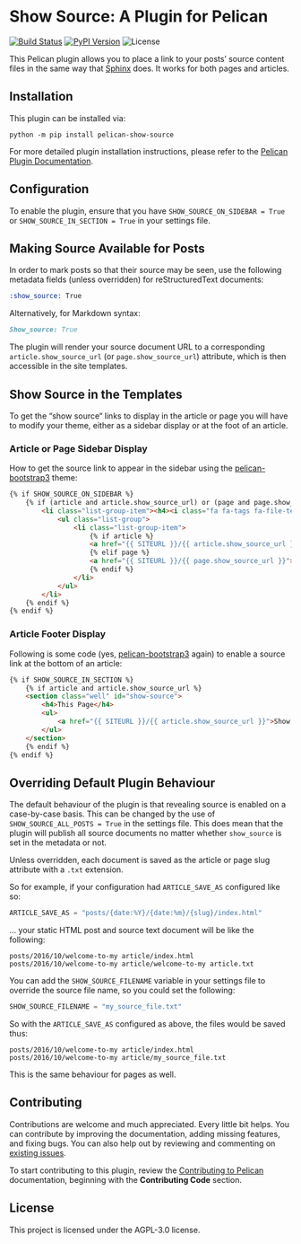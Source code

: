 Show Source: A Plugin for Pelican
=================================

[![Build Status](https://img.shields.io/github/workflow/status/pelican-plugins/show-source/build)](https://github.com/pelican-plugins/show-source/actions)
[![PyPI Version](https://img.shields.io/pypi/v/pelican-show-source)](https://pypi.org/project/pelican-show-source/)
![License](https://img.shields.io/pypi/l/pelican-show-source?color=blue)

This Pelican plugin allows you to place a link to your posts’ source content files in the same way that [Sphinx][] does. It works for both pages and articles.

Installation
------------

This plugin can be installed via:

    python -m pip install pelican-show-source

For more detailed plugin installation instructions, please refer to the [Pelican Plugin Documentation][].

Configuration
-------------

To enable the plugin, ensure that you have `SHOW_SOURCE_ON_SIDEBAR = True` or `SHOW_SOURCE_IN_SECTION = True` in your settings file.

Making Source Available for Posts
---------------------------------

In order to mark posts so that their source may be seen, use the following metadata fields (unless overridden) for reStructuredText documents:

```rst
:show_source: True
```

Alternatively, for Markdown syntax:

```markdown
Show_source: True
```

The plugin will render your source document URL to a corresponding `article.show_source_url` (or `page.show_source_url`) attribute, which is then accessible in the site templates.

Show Source in the Templates
----------------------------

To get the “show source“ links to display in the article or page you will have to modify your theme, either as a sidebar display or at the foot of an article.

### Article or Page Sidebar Display

How to get the source link to appear in the sidebar using the [pelican-bootstrap3][] theme:

```html
{% if SHOW_SOURCE_ON_SIDEBAR %}
    {% if (article and article.show_source_url) or (page and page.show_source_url) %}
        <li class="list-group-item"><h4><i class="fa fa-tags fa-file-text"></i><span class="icon-label">This Page</span></h4>
            <ul class="list-group">
                <li class="list-group-item">
                    {% if article %}
                    <a href="{{ SITEURL }}/{{ article.show_source_url }}">Show source</a>
                    {% elif page %}
                    <a href="{{ SITEURL }}/{{ page.show_source_url }}">Show source</a>
                    {% endif %}
                </li>
            </ul>
        </li>
    {% endif %}
{% endif %}
```

### Article Footer Display

Following is some code (yes, [pelican-bootstrap3][] again) to enable a source link at the bottom of an article:

```html
{% if SHOW_SOURCE_IN_SECTION %}
    {% if article and article.show_source_url %}
    <section class="well" id="show-source">
        <h4>This Page</h4>
        <ul>
            <a href="{{ SITEURL }}/{{ article.show_source_url }}">Show source</a>
        </ul>
    </section>
    {% endif %}
{% endif %}
```

Overriding Default Plugin Behaviour
-----------------------------------

The default behaviour of the plugin is that revealing source is enabled on a case-by-case basis. This can be changed by the use of `SHOW_SOURCE_ALL_POSTS = True` in the settings file. This does mean that the plugin will publish all source documents no matter whether `show_source` is set in the metadata or not.

Unless overridden, each document is saved as the article or page slug attribute with a `.txt` extension.

So for example, if your configuration had `ARTICLE_SAVE_AS` configured like so:

```python
ARTICLE_SAVE_AS = "posts/{date:%Y}/{date:%m}/{slug}/index.html"
```

… your static HTML post and source text document will be like the following:

```text
posts/2016/10/welcome-to-my article/index.html
posts/2016/10/welcome-to-my article/welcome-to-my article.txt
```

You can add the `SHOW_SOURCE_FILENAME` variable in your settings file to override the source file name, so you could set the following:

```python
SHOW_SOURCE_FILENAME = "my_source_file.txt"
```

So with the `ARTICLE_SAVE_AS` configured as above, the files would be saved
thus:

```text
posts/2016/10/welcome-to-my article/index.html
posts/2016/10/welcome-to-my article/my_source_file.txt
```

This is the same behaviour for pages as well.

Contributing
------------

Contributions are welcome and much appreciated. Every little bit helps. You can contribute by improving the documentation, adding missing features, and fixing bugs. You can also help out by reviewing and commenting on [existing issues][].

To start contributing to this plugin, review the [Contributing to Pelican][] documentation, beginning with the **Contributing Code** section.

[existing issues]: https://github.com/pelican-plugins/show-source/issues
[Contributing to Pelican]: https://docs.getpelican.com/en/latest/contribute.html

License
-------

This project is licensed under the AGPL-3.0 license.


[Pelican Plugin Documentation]: https://docs.getpelican.com/en/latest/plugins.html
[Sphinx]: https://www.sphinx-doc.org/
[pelican-bootstrap3]: https://github.com/getpelican/pelican-themes/tree/master/pelican-bootstrap3
